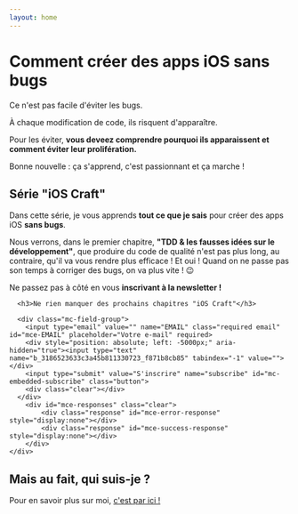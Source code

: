 ```yaml
---
layout: home
---
```


# Comment créer des apps iOS sans bugs

Ce n'est pas facile d'éviter les bugs.

À chaque modification de code, ils risquent d'apparaître.

Pour les éviter, __vous deveez comprendre pourquoi ils apparaissent et comment éviter leur prolifération.__

Bonne nouvelle : ça s'apprend, c'est passionnant et ça marche !

## Série "iOS Craft"

Dans cette série, je vous apprends __tout ce que je sais__ pour créer des apps iOS __sans bugs__.

Nous verrons, dans le premier chapitre, __"TDD & les fausses idées sur le développement"__,
que produire du code de qualité n'est pas plus long, au contraire, qu'il va vous rendre plus
efficace ! Et oui ! Quand on ne passe pas son temps à corriger des bugs, on va plus vite ! 😉

Ne passez pas à côté en vous __inscrivant à la newsletter !__

<div id="mc_embed_signup">
  <form action="https://nverinaud.us14.list-manage.com/subscribe/post?u=3186523633c3a45b811330723&amp;id=f871b8cb85" method="post" id="mc-embedded-subscribe-form" name="mc-embedded-subscribe-form" class="validate" target="_blank" novalidate>
    <div id="mc_embed_signup_scroll">

      <h3>Ne rien manquer des prochains chapitres "iOS Craft"</h3>

      <div class="mc-field-group">
      	<input type="email" value="" name="EMAIL" class="required email" id="mce-EMAIL" placeholder="Votre e-mail" required>
        <div style="position: absolute; left: -5000px;" aria-hidden="true"><input type="text" name="b_3186523633c3a45b811330723_f871b8cb85" tabindex="-1" value=""></div>
        <input type="submit" value="S'inscrire" name="subscribe" id="mc-embedded-subscribe" class="button">
        <div class="clear"></div>
      </div>
    	<div id="mce-responses" class="clear">
    		<div class="response" id="mce-error-response" style="display:none"></div>
    		<div class="response" id="mce-success-response" style="display:none"></div>
    	</div>
    </div>
  </form>
</div>

## Mais au fait, qui suis-je ?

Pour en savoir plus sur moi, [c'est par ici !](/a-propos)
